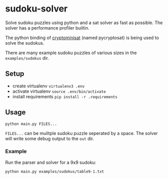# sudoku-solver

Solve sudoku puzzles using python and a sat solver as fast as possible. The solver has a performance profiler builtin.

The python binding of [cryptominisat](https://github.com/msoos/cryptominisat) (named pycryptosat) is being used to solve the sudokus.

There are many example sudoku puzzles of various sizes in the `examples/sudokus` dir.

## Setup

* create virtualenv `virtualenv3 .env`
* activate virtualenv `source .env/bin/activate`
* install requirements `pip install -r .requirements`

## Usage

`python main.py FILES...`

`FILES...` can be mulitple sudoku puzzle seperated by a space. The solver will write some debug output to the `out` dir.

### Example

Run the parser and solver for a 9x9 sudoku:

`python main.py examples/sudokus/table9-1.txt`
